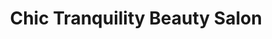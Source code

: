---
title: "Chic Tranquility Beauty Salon"
url: /high-spen/chic-tranquility-beauty-salon/
shop: Kosmetik
---